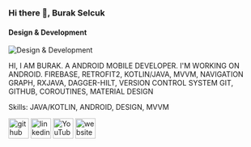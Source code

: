 ### Hi there 👋, Burak Selcuk
#### Design & Development
![Design & Development](https://media-exp1.licdn.com/dms/image/C4D16AQH5iXL5mIoWtA/profile-displaybackgroundimage-shrink_200_800/0/1634310344057?e=1652313600&v=beta&t=2m4lZ99ETVopAA4Aa_tV5TFshDe4g2k-tKpoPB_HQjo)

HI, I AM BURAK. A ANDROID MOBILE DEVELOPER. I'M WORKING ON ANDROID. FIREBASE, RETROFIT2, KOTLIN/JAVA, MVVM, NAVIGATION GRAPH, RXJAVA, DAGGER-HILT, VERSION CONTROL SYSTEM GIT, GITHUB, COROUTINES, MATERIAL DESIGN

Skills: JAVA/KOTLIN, ANDROID, DESIGN, MVVM


[<img src='https://cdn.jsdelivr.net/npm/simple-icons@3.0.1/icons/github.svg' alt='github' height='40'>](https://github.com/https://github.com/burakselcuk1)  [<img src='https://cdn.jsdelivr.net/npm/simple-icons@3.0.1/icons/linkedin.svg' alt='linkedin' height='40'>](https://www.linkedin.com/in/https://www.linkedin.com/in/burak-sel%C3%A7uk-a4740b218//)  [<img src='https://cdn.jsdelivr.net/npm/simple-icons@3.0.1/icons/youtube.svg' alt='YouTube' height='40'>](https://www.youtube.com/channel/https://www.youtube.com/channel/UCT20COmeanGGhmQ9bEB4OyQ)  [<img src='https://cdn.jsdelivr.net/npm/simple-icons@3.0.1/icons/icloud.svg' alt='website' height='40'>](www.burakselcukk.com)  

